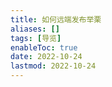 ```yaml
---
title: 如何远端发布举栗
aliases: []
tags: [导览]
enableToc: true
date: 2022-10-24
lastmod: 2022-10-24
---
```

